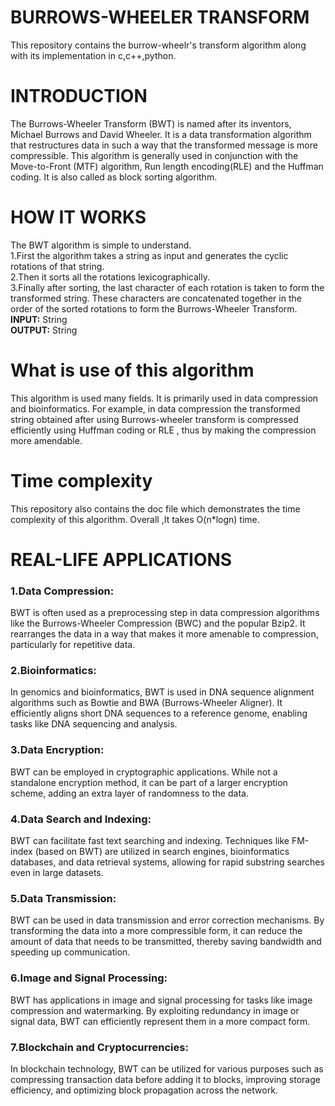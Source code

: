 # BURROWS-WHEELER TRANSFORM
This repository contains the burrow-wheelr's transform algorithm along with its implementation in c,c++,python.

# INTRODUCTION
The Burrows-Wheeler Transform (BWT) is named after its inventors, Michael Burrows and David Wheeler. It is a data transformation algorithm that restructures data in such a way that the transformed message is more compressible. This algorithm is generally used in conjunction with the Move-to-Front (MTF) algorithm, Run length encoding(RLE) and the Huffman coding. It is also called as block sorting algorithm.

# HOW IT WORKS
The BWT algorithm is simple to understand.<br>
1.First the algorithm takes a string as input and generates the cyclic rotations of that string.<br>
2.Then it sorts all the rotations lexicographically.<br>
3.Finally after sorting, the last character of each rotation is taken to form the transformed string. These characters are concatenated together in the order of the sorted rotations to form the Burrows-Wheeler Transform.<br>
<strong>INPUT:</strong> String<br>
<strong>OUTPUT:</strong> String

# What is use of this algorithm
This algorithm is used many fields. It is primarily used in data compression and bioinformatics. For example, in data compression the transformed string obtained after using Burrows-wheeler transform is compressed efficiently using Huffman coding or RLE , thus by making the compression more amendable. 

# Time complexity
This repository also contains the doc file which demonstrates the time complexity of this algorithm.
Overall ,It takes O(n*logn) time.

# REAL-LIFE APPLICATIONS
<h3>1.Data Compression:</h3>
BWT is often used as a preprocessing step in data compression algorithms like the Burrows-Wheeler Compression (BWC) and the popular Bzip2. It rearranges the data in a way that makes it more amenable to compression, particularly for repetitive data.

<h3>2.Bioinformatics:</h3> 
    In genomics and bioinformatics, BWT is used in DNA sequence alignment algorithms such as Bowtie and BWA (Burrows-Wheeler Aligner). It efficiently aligns short DNA sequences to a reference genome, enabling tasks like DNA sequencing and analysis.

<h3>3.Data Encryption:</h3> 
    BWT can be employed in cryptographic applications. While not a standalone encryption method, it can be part of a larger encryption scheme, adding an extra layer of randomness to the data.

<h3>4.Data Search and Indexing:</h3>
BWT can facilitate fast text searching and indexing. Techniques like FM-index (based on BWT) are utilized in search engines, bioinformatics databases, and data retrieval systems, allowing for rapid substring searches even in large datasets.

<h3>5.Data Transmission:</h3>
BWT can be used in data transmission and error correction mechanisms. By transforming the data into a more compressible form, it can reduce the amount of data that needs to be transmitted, thereby saving bandwidth and speeding up communication.

<h3>6.Image and Signal Processing:</h3>
BWT has applications in image and signal processing for tasks like image compression and watermarking. By exploiting redundancy in image or signal data, BWT can efficiently represent them in a more compact form.

<h3>7.Blockchain and Cryptocurrencies:</h3>
In blockchain technology, BWT can be utilized for various purposes such as compressing transaction data before adding it to blocks, improving storage efficiency, and optimizing block propagation across the network.
